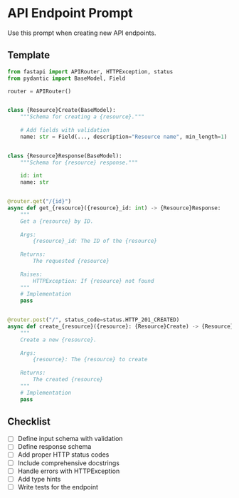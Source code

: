 # API Endpoint Prompt

Use this prompt when creating new API endpoints.

## Template

```python
from fastapi import APIRouter, HTTPException, status
from pydantic import BaseModel, Field

router = APIRouter()


class {Resource}Create(BaseModel):
    """Schema for creating a {resource}."""
    
    # Add fields with validation
    name: str = Field(..., description="Resource name", min_length=1)


class {Resource}Response(BaseModel):
    """Schema for {resource} response."""
    
    id: int
    name: str


@router.get("/{id}")
async def get_{resource}({resource}_id: int) -> {Resource}Response:
    """
    Get a {resource} by ID.
    
    Args:
        {resource}_id: The ID of the {resource}
        
    Returns:
        The requested {resource}
        
    Raises:
        HTTPException: If {resource} not found
    """
    # Implementation
    pass


@router.post("/", status_code=status.HTTP_201_CREATED)
async def create_{resource}({resource}: {Resource}Create) -> {Resource}Response:
    """
    Create a new {resource}.
    
    Args:
        {resource}: The {resource} to create
        
    Returns:
        The created {resource}
    """
    # Implementation
    pass
```

## Checklist
- [ ] Define input schema with validation
- [ ] Define response schema
- [ ] Add proper HTTP status codes
- [ ] Include comprehensive docstrings
- [ ] Handle errors with HTTPException
- [ ] Add type hints
- [ ] Write tests for the endpoint
